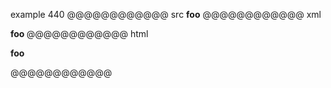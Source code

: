 example 440
@@@@@@@@@@@@ src
******foo******
@@@@@@@@@@@@ xml
<?xml version="1.0" encoding="UTF-8"?>
<!DOCTYPE document SYSTEM "CommonMark.dtd">
<document xmlns="http://commonmark.org/xml/1.0">
  <paragraph>
    <strong>
      <strong>
        <strong>
          <text>foo</text>
        </strong>
      </strong>
    </strong>
  </paragraph>
</document>
@@@@@@@@@@@@ html
<p><strong><strong><strong>foo</strong></strong></strong></p>
@@@@@@@@@@@@
